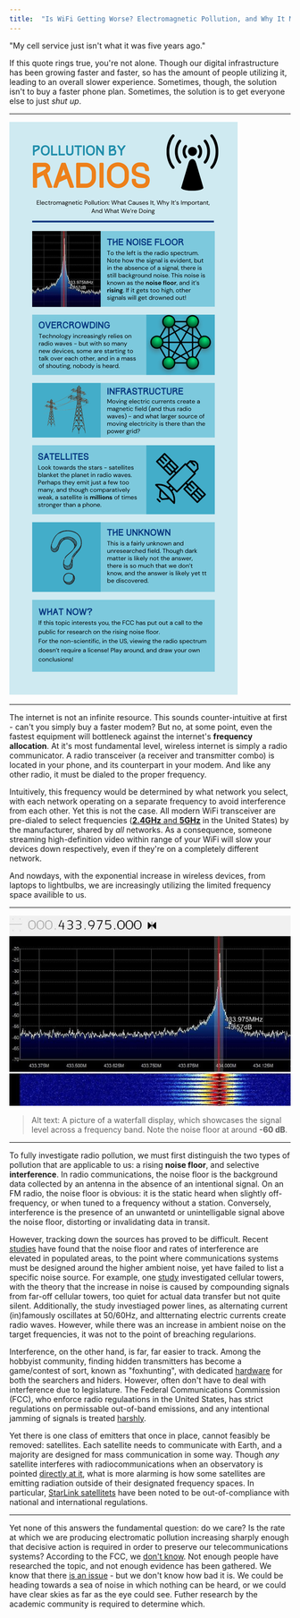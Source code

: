 ```yaml
---
title:  "Is WiFi Getting Worse? Electromagnetic Pollution, and Why It Matters"
---
```


"My cell service just isn't what it was five years ago."

If this quote rings true, you're not alone. Though our digital infrastructure has been growing faster and faster, so has the amount of people utilizing it, leading to an overall slower experience. Sometimes, though, the solution isn't to buy a faster phone plan. Sometimes, the solution is to get everyone else to just *shut up*.

---

![Infographic](/assets/other_courses/infographic.png)

---

The internet is not an infinite resource. This sounds counter-intuitive at first - can't you simply buy a faster modem? But no, at some point, even the fastest equipment will bottleneck against the internet's **frequency allocation**. At it's most fundamental level, wireless internet is simply a radio communicator. A radio transceiver (a receiver and transmitter combo) is located in your phone, and its counterpart in your modem. And like any other radio, it must be dialed to the proper frequency.

Intuitively, this frequency would be determined by what network you select, with each network operating on a separate frequency to avoid interference from each other. Yet this is not the case. All modern WiFi transceiver are pre-dialed to select frequencies ([**2.4GHz** and **5GHz**](https://www.intel.com/content/www/us/en/products/docs/wireless/2-4-vs-5ghz.html) in the United States) by the manufacturer, shared by *all* networks. As a consequence, someone streaming high-definition video within range of your WiFi will slow your devices down respectively, even if they're on a completely different network.

And nowdays, with the exponential increase in wireless devices, from laptops to lightbulbs, we are increasingly utilizing the limited frequency space availible to us.

---

![A picture of a waterfall display, which showcases the signal level across a frequency band. Note the noise floor at around **-60 dB**.](/assets/other_courses/waterfall.png)

> Alt text: A picture of a waterfall display, which showcases the signal level across a frequency band. Note the noise floor at around **-60 dB**.

---

To fully investigate radio pollution, we must first distinguish the two types of pollution that are applicable to us: a rising **noise floor**, and selective **interference**. In radio communications, the noise floor is the background data collected by an antenna in the absence of an intentional signal. On an FM radio, the noise floor is obvious: it is the static heard when slightly off-frequency, or when tuned to a frequency without a station. Conversely, interference is the presence of an unwantetd or unintelligable signal above the noise floor, distorting or invalidating data in transit.

However, tracking down the sources has proved to be difficult. Recent [studies](https://ieeexplore.ieee.org/document/7564891) have found that the noise floor and rates of interference are elevated in populated areas, to the point where communications systems must be designed around the higher ambient noise, yet have failed to list a specific noise source. For example, one [study](https://ieeexplore.ieee.org/stampPDF/getPDF.jsp?tp=&arnumber=9128888&ref=aHR0cHM6Ly9pZWVleHBsb3JlLmllZWUub3JnL2RvY3VtZW50LzkxMjg4ODg=) investigated cellular towers, with the theory that the increase in noise is caused by compounding signals from far-off cellular towers, too quiet for actual data transfer but not quite silent. Additionally, the study investiaged power lines, as alternating current (in)famously oscillates at 50/60Hz, and altternating electric currents create radio waves. However, while there was an increase in ambient noise on the target frequencies, it was not to the point of breaching regularions.

Interference, on the other hand, is far, far easier to track. Among the hobbyist community, finding hidden transmitters has become a game/contest of sort, known as "foxhunting", with dedicated [hardware](https://byonics.com/foxhunt) for both the searchers and hiders. However, often don't have to deal with interference due to legislature. The Federal Communications Commission (FCC), who enforce radio regulaations in the United States, has strict regulations on permissable out-of-band emissions, and any intentional jamming of signals is treated [harshly](https://www.fcc.gov/general/jammer-enforcement).

Yet there is one class of emitters that once in place, cannot feasibly be removed: satellites. Each satellite needs to communicate with Earth, and a majority are designed for mass communication in some way. Though *any* satellite interferes with radiocommunications when an observatory is pointed [directly at it](https://public.nrao.edu/telescopes/radio-frequency-interference/), what is more alarming is how some satellites are emitting radiation outside of their designated frequency spaces. In particular, [StarLink satellitets](https://www.aanda.org/articles/aa/full_html/2024/09/aa51856-24/aa51856-24.html) have been noted to be out-of-compliance with national and international regulations.

---

Yet none of this answers the fundamental question: do we care? Is the rate at which we are producing electromatic pollution increasing sharply enough that decisive action is required in order to preserve our telecommunications systems? According to the FCC, we [don't know](https://transition.fcc.gov/Daily_Releases/Daily_Business/2016/db0615/DA-16-676A1.pdf). Not enough people have researched the topic, and not enough evidence has been gathered. We know that there [is an issue](https://ieeexplore.ieee.org/document/7564891) - but we don't know how bad it is. We could be heading towards a sea of noise in which nothing can be heard, or we could have clear skies as far as the eye could see. Futher research by the academic community is required to determine which.